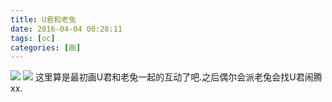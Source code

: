 ```yaml
---
title: U君和老兔
date: 2016-04-04 00:28:11
tags: [oc]
categories: [画]
---
```

<a data-fancybox="gallery" href="P021_1.jpg"><img src="P021_1.jpg"></a>
<a data-fancybox="gallery" href="P021_2.jpg"><img src="P021_2.jpg"></a>
这里算是最初画U君和老兔一起的互动了吧.之后偶尔会派老兔会找U君闹腾xx.
